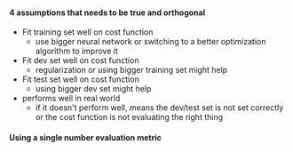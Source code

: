 #### 4 assumptions that needs to be true and orthogonal
- Fit training set well on cost function
    - use bigger neural network or switching to a better optimization algorithm to improve it
- Fit dev set well on cost function
    - regularization or using bigger training set might help
- Fit test set well on cost function
    - using bigger dev set might help
- performs well in real world
    - if it doesn't perform well, means the dev/test set is not set correctly or the cost function is not evaluating the right thing


#### Using a single number evaluation metric
